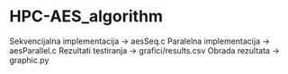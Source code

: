 # HPC-AES_algorithm

Sekvencijalna implementacija -> aesSeq.c
Paralelna implementacija -> aesParallel.c
Rezultati testiranja -> grafici/results.csv
Obrada rezultata -> graphic.py

